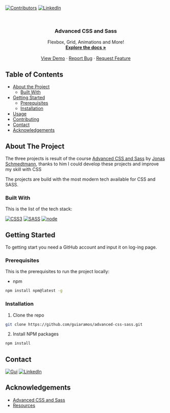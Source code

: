 <!-- PROJECT SHIELDS -->

[![Contributors][contributors-shield]]()
[![LinkedIn][linkedin-shield]][linkedin-url]

<!-- PROJECT LOGO -->
<br />
<div style="text-align:center">
<p>

  <h3 align="center">Advanced CSS and Sass</h3>
  <p align="center">
    Flexbox, Grid, Animations and More!
    <br />
    <a href="https://github.com/guiaramos/advanced-css-sass.git"><strong>Explore the docs »</strong></a>
    <br />
    <br />
    <a href="https://github.com/guiaramos/advanced-css-sass.git">View Demo</a>
    ·
    <a href="https://github.com/guiaramos/advanced-css-sass.git/issues">Report Bug</a>
    ·
    <a href="https://github.com/guiaramos/advanced-css-sass.git/issues">Request Feature</a>
  </p>
</p>
</div>

<!-- TABLE OF CONTENTS -->

## Table of Contents

- [About the Project](#about-the-project)
  - [Built With](#built-with)
- [Getting Started](#getting-started)
  - [Prerequisites](#prerequisites)
  - [Installation](#installation)
- [Usage](#usage)
- [Contributing](#contributing)
- [Contact](#contact)
- [Acknowledgements](#acknowledgements)

<!-- ABOUT THE PROJECT -->

## About The Project

The three projects is result of the course [Advanced CSS and Sass](https://www.udemy.com/advanced-css-and-sass/) by [Jonas Schmedtmann](https://github.com/jonasschmedtmann), thanks to him I could develop these projects and improve my skill with CSS

The projects are build with the most modern tech available for CSS and SASS.

### Built With

This is the list of the tech stack:

[![CSS3][css-shield]][css-url]
[![SASS][sass-shield]][reactdnd-url]
[![node][node-shield]][node-url]

<!-- GETTING STARTED -->

## Getting Started

To getting start you need a GitHub account and input it on log-ing page.

### Prerequisites

This is the prerequisites to run the project locally:

- npm

```sh
npm install npm@latest -g
```

### Installation

1. Clone the repo

```sh
git clone https://github.com/guiaramos/advanced-css-sass.git
```

2. Install NPM packages

```sh
npm install
```

## Contact

[![Gui][gui-shield]][gui-url]
[![LinkedIn][linkedin-shield]][linkedin-url]

<!-- ACKNOWLEDGEMENTS -->

## Acknowledgements

- [Advanced CSS and Sass](https://www.udemy.com/advanced-css-and-sass/)
- [Resources](https://codingheroes.io/resources/)

<!-- MARKDOWN LINKS & IMAGES -->
<!-- https://www.markdownguide.org/basic-syntax/#reference-style-links -->

[mongodb-shield]: https://img.shields.io/badge/MongoDB-database-red.svg?logo=MongoDB
[mongodb-url]: https://www.mongodb.com/what-is-mongodb
[reactdnd-shield]: https://img.shields.io/badge/react--dnd-utility-blue.svg?logo=React
[reactdnd-url]: https://react-dnd.github.io/react-dnd/
[express-shield]: https://img.shields.io/badge/Express-framework-red.svg?logo=JavaScript
[express-url]: https://expressjs.com/
[nodemon-shield]: https://img.shields.io/badge/Nodemon-auto--reload-red.svg?logo=Nodemon
[nodemon-url]: https://nodemon.io/
[node-shield]: https://img.shields.io/badge/Node.js-backend-red.svg?logo=Node.js
[node-url]: https://nodejs.org/en/
[insomnia-shield]: https://img.shields.io/badge/Insomnia-API--debug-red.svg?logo=Apple
[insomnia-url]: https://insomnia.rest/
[mongoose-shield]: https://img.shields.io/badge/Mongoose-Object--Modeling-red.svg?logo=MongoDB
[mongoose-url]: https://mongoosejs.com/
[react-shield]: https://img.shields.io/badge/React.js-front--end-blue.svg?logo=React
[react-url]: https://reactjs.org/
[cors-shield]: https://img.shields.io/badge/CORS-auto--reload-red.svg?logo=Node.js
[cors-url]: https://www.npmjs.com/package/cors
[jsx-shield]: https://img.shields.io/badge/JSX-front--end-blue.svg?logo=React
[jsx-url]: https://reactjs.org/docs/introducing-jsx.html
[websocket-shield]: https://img.shields.io/badge/Socket.io-front--end-blue.svg?logo=JavaScript
[websocket-url]: https://socket.io/
[reactnative-shield]: https://img.shields.io/badge/React--Native-mobile-purple.svg?logo=React
[reactnative-url]: https://facebook.github.io/react-native/
[license-shield]: https://img.shields.io/github/license/guiaramos/Best-README-Template.svg?style=flat-square
[requests-shield]: https://img.shields.io/badge/Requests-python_framework-red.svg?logo=Python
[beautifulsoup-shield]: https://img.shields.io/badge/Beautiful_Soup-python_framework-red.svg?logo=Python
[bokeh-shield]: https://img.shields.io/badge/Bokeh-python_framework-red.svg?logo=Python
[math-shield]: https://img.shields.io/badge/Math-python_framework-red.svg?logo=Python
[jupyter-shield]: https://img.shields.io/badge/Jupyter_Notebook-code%20editor-lightgrey.svg?logo=jupyter
[requests-url]: https://2.python-requests.org/en/master/
[beautifulsoup-url]: https://www.crummy.com/software/BeautifulSoup/bs4/doc/
[bokeh-url]: https://bokeh.pydata.org/en/latest/
[math-url]: https://docs.python.org/3/library/math.html
[jupyter-url]: https://jupyter.org/
[bootstrap4-shield]: https://img.shields.io/badge/Bootstrap%204-front--end%20framework-blue.svg?logo=Bootstrap
[css-shield]: https://img.shields.io/badge/CSS3-front--end-blue.svg?logo=CSS3
[sass-shield]: https://img.shields.io/badge/SASS-front--end-blue.svg?logo=sass
[pyenv-shield]: https://img.shields.io/badge/Python_Virtual_Envoriment-database-red.svg?logo=Python
[heruko-shield]: https://img.shields.io/badge/Heroku-server-success.svg?logo=Heroku
[git-shield]: https://img.shields.io/badge/Git-version_control-success.svg?logo=Git
[build-shield]: https://img.shields.io/badge/build-passing-brightgreen.svg?style=flat-square
[contributors-shield]: https://img.shields.io/badge/contributors-1-orange.svg?style=flat-square
[license-shield]: https://img.shields.io/badge/license-MIT-blue.svg?style=flat-square
[linkedin-shield]: https://img.shields.io/badge/-LinkedIn-black.svg?style=flat-square&logo=linkedin&colorB=555
[vscode-shield]: https://img.shields.io/badge/Visual%20Studio%20Code-code%20editor-lightgrey.svg?logo=visual-studio-code
[python-shield]: https://img.shields.io/badge/Python-back--end-red.svg?logo=Python
[hosts-shield]: https://img.shields.io/badge/-Hosts-lightgrey.svg?logo=internet-explorer
[gui-shield]: https://img.shields.io/badge/Guilherme%20Ramos-e--Mail-lightgrey.svg
[html-shield]: https://img.shields.io/badge/HTML5-front--end-blue.svg?logo=HTML5
[txt-shield]: https://img.shields.io/badge/-TXT-lightgrey.svg?logo=sublime-text
[flask-shield]: https://img.shields.io/badge/Flask-python_framework-red.svg?logo=Python
[tkinter-shield]: https://img.shields.io/badge/tKinter-python_framework-red.svg?logo=Python
[pyinstaller-shield]: https://img.shields.io/badge/PyInstaller-python_framework-red.svg?logo=Python
[datetime-shield]: https://img.shields.io/badge/Datetime-python_framework-red.svg?logo=Python
[dreamweaver-shield]: https://img.shields.io/badge/Dreamweaver-code_editor-lightgrey.svg?logo=Adobe-Dreamweaver
[js-shield]: https://img.shields.io/badge/JavaScript-front--end-blue.svg?logo=JavaScript
[php-shield]: https://img.shields.io/badge/PHP-front--end_preprocessor-blue.svg?logo=PHP
[cv2-shield]: https://img.shields.io/badge/OpenCV2-python_framework-red.svg?logo=Python
[time-shield]: https://img.shields.io/badge/Time-python_framework-red.svg?logo=Python
[pandas-shield]: https://img.shields.io/badge/Pandas-python_framework-red.svg?logo=Python
[bootstrap4-url]: https://getbootstrap.com/
[css-url]: http://www.css3.info/
[sass-url]: https://sass-lang.com/
[pyenv-url]: https://docs.python.org/3/tutorial/venv.html
[heruko-url]: https://heroku.com/
[git-url]: https://git-scm.com/
[linkedin-url]: https://www.linkedin.com/in/guilhermearamos/
[vscode-url]: https://code.visualstudio.com/docs
[python-url]: https://docs.python.org/3/
[hosts-url]: https://www.howtogeek.com/howto/27350/beginner-geek-how-to-edit-your-hosts-file/
[gui-url]: gui_aramos@outlook.com
[html-url]: https://www.w3schools.com/html/html5_intro.asp
[txt-url]: https://en.wikipedia.org/wiki/Comma-separated_values
[flask-url]: http://flask.pocoo.org/
[tkinter-url]: https://docs.python.org/3/library/tkinter.html
[pyinstaller-url]: https://www.pyinstaller.org/
[datetime-url]: https://docs.python.org/3/library/datetime.html
[dreamweaver-url]: https://www.adobe.com/products/dreamweaver.html
[js-url]: https://developer.mozilla.org/en-US/docs/Web/JavaScript
[php-url]: https://php.net/
[cv2-url]: https://pypi.org/project/opencv-python/
[time-url]: https://docs.python.org/3/library/time.html
[pandas-url]: https://pandas.pydata.org/
[license-url]: https://github.com/guiaramos/Best-README-Template/blob/master/LICENSE.txt
[product-screenshot]: frontend/src/assets/itsamatch.png
[logo-screenshot]: frontend/src/assets/logo-tindev.svg
